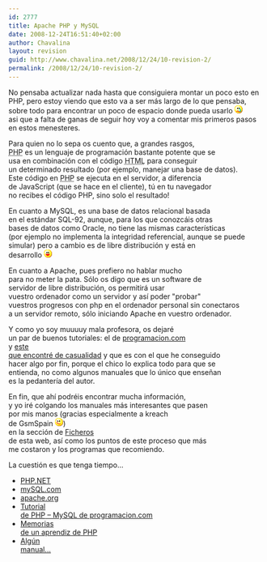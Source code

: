 ```yaml
---
id: 2777
title: Apache PHP y MySQL
date: 2008-12-24T16:51:40+02:00
author: Chavalina
layout: revision
guid: http://www.chavalina.net/2008/12/24/10-revision-2/
permalink: /2008/12/24/10-revision-2/
---
```

<p align="left">
  No pensaba actualizar nada hasta que consiguiera montar un poco esto en<br /> PHP, pero estoy viendo que esto va a ser m&aacute;s largo de lo que pensaba,<br /> sobre todo para encontrar un poco de espacio donde pueda usarlo <img src="/imagenes/emoticonos/llorar.gif" alt="emo" /><br /> asi que a falta de ganas de seguir hoy voy a comentar mis primeros pasos<br /> en estos menesteres.
</p>

<p align="left">
  Para quien no lo sepa os cuento que, a grandes rasgos,<br /> <acronym title="Hypertext PreProcessor">PHP</acronym> es un lenguaje de programaci&oacute;n bastante potente que se<br /> usa en combinaci&oacute;n con el c&oacute;digo <acronym title="HyperText Markup Language">HTML</acronym> para conseguir<br /> un determinado resultado (por ejemplo, manejar una base de datos).<br /> Este c&oacute;digo en <acronym title="Hypertext PreProcessor">PHP</acronym> se ejecuta en el servidor, a diferencia<br /> de JavaScript (que se hace en el cliente), t&uacute; en tu navegador<br /> no recibes el c&oacute;digo PHP, sino solo el resultado!
</p>

<p align="left">
  En cuanto a MySQL, es una base de datos relacional basada<br /> en el est&aacute;ndar SQL-92, aunque, para los que conozc&aacute;is otras<br /> bases de datos como Oracle, no tiene las mismas caracter&iacute;sticas<br /> (por ejemplo no implementa la integridad referencial, aunque se puede<br /> simular) pero a cambio es de libre distribuci&oacute;n y est&aacute; en<br /> desarrollo <img src="/imagenes/emoticonos/risa.gif" alt="emo" />
</p>

<p align="left">
  En cuanto a Apache, pues prefiero no hablar mucho<br /> para no meter la pata. S&oacute;lo os digo que es un software de<br /> servidor de libre distribuci&oacute;n, os permitir&aacute; usar<br /> vuestro ordenador como un servidor y as&iacute; poder "probar"<br /> vuestros progresos con php en el ordenador personal sin conectaros<br /> a un servidor remoto, s&oacute;lo iniciando Apache en vuestro ordenador.
</p>

<p align="left">
  Y como yo soy muuuuy mala profesora, os dejar&eacute;<br /> un par de buenos tutoriales: el de <a href="http://www.programacion.com/php/tutorial/php/" target="_blank">programacion.com</a><br /> y <a href="http://www.rinconastur.com/php/" target="_blank">este<br /> que encontr&eacute; de casualidad</a> y que es con el que he conseguido<br /> hacer algo por fin, porque el chico lo explica todo para que se<br /> entienda, no como algunos manuales que lo &uacute;nico que ense&ntilde;an<br /> es la pedanter&iacute;a del autor.
</p>

<p align="left">
  En fin, que ah&iacute; podr&eacute;is encontrar mucha informaci&oacute;n,<br /> y yo ir&eacute; colgando los manuales m&aacute;s interesantes que pasen<br /> por mis manos (gracias especialmente a <span class="alguien">kreach</span><br /> de GsmSpain <img src="/imagenes/emoticonos/guino.gif" alt="emo" />)<br /> en la secci&oacute;n de <a href="ficheros/ficheros.php#php" target="_blank">Ficheros</a><br /> de esta web, as&iacute; como los puntos de este proceso que m&aacute;s<br /> me costaron y los programas que recomiendo.
</p>

<p align="left">
  La cuesti&oacute;n es que tenga tiempo&#8230;
</p>

  * <a href="http://www.php.net/" target="_blank">PHP.NET</a>
  * <a href="http://www.mysql.com/" target="_blank">mySQL.com</a>
  * [apache.org](http://www.apache.org/)
  * <a href="http://www.programacion.com/php/tutorial/php/" target="_blank">Tutorial<br /> de <acronym title="Hypertext PreProcessor">PHP</acronym> &#8211; MySQL de programacion.com</a>
  * <a href="http://www.rinconastur.com/php/" target="_blank">Memorias<br /> de un aprendiz de PHP</a>
  * <a href="ficheros/ficheros.php#php" target="_blank">Alg&uacute;n<br /> manual&#8230;</a>